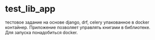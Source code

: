 # test_lib_app
тестовое задание на основе django, drf, celery упакованное в docker контайнер. Приложение позволяет управлять книгами в библиотеке.
Для запуска понадобиться docker.
